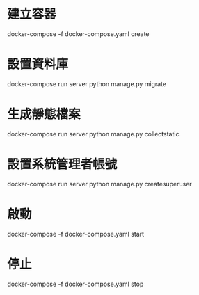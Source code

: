 # 建立容器
docker-compose -f docker-compose.yaml create

# 設置資料庫
docker-compose run server python manage.py migrate

# 生成靜態檔案
docker-compose run server python manage.py collectstatic

# 設置系統管理者帳號
docker-compose run server python manage.py createsuperuser

# 啟動
docker-compose -f docker-compose.yaml start

# 停止
docker-compose -f docker-compose.yaml stop